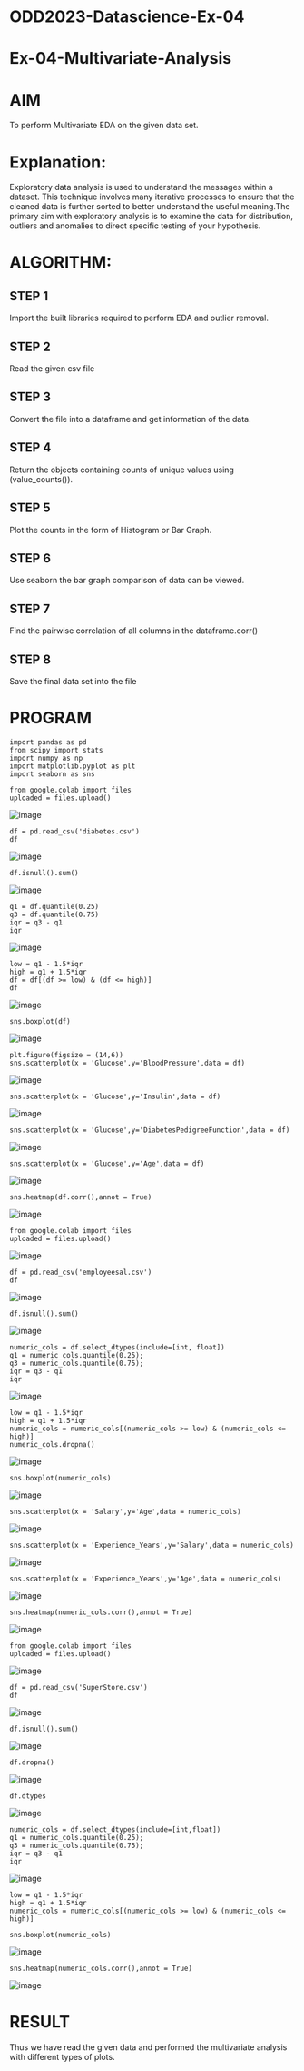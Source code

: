 # ODD2023-Datascience-Ex-04
# Ex-04-Multivariate-Analysis
# AIM
To perform Multivariate EDA on the given data set.

# Explanation:
Exploratory data analysis is used to understand the messages within a dataset. This technique involves many iterative processes to ensure that the cleaned data is further sorted to better understand the useful meaning.The primary aim with exploratory analysis is to examine the data for distribution, outliers and anomalies to direct specific testing of your hypothesis.

# ALGORITHM:
## STEP 1
Import the built libraries required to perform EDA and outlier removal.

## STEP 2
Read the given csv file

## STEP 3
Convert the file into a dataframe and get information of the data.

## STEP 4
Return the objects containing counts of unique values using (value_counts()).

## STEP 5
Plot the counts in the form of Histogram or Bar Graph.

## STEP 6
Use seaborn the bar graph comparison of data can be viewed.

## STEP 7
Find the pairwise correlation of all columns in the dataframe.corr()

## STEP 8
Save the final data set into the file

# PROGRAM
```
import pandas as pd
from scipy import stats
import numpy as np
import matplotlib.pyplot as plt
import seaborn as sns
```
```
from google.colab import files
uploaded = files.upload()
```
![image](https://github.com/Sudhar2303/ODD2023-Datascience-Ex-04/assets/133684710/a07fdf19-ca29-4200-8ec0-a286d8061f3f)
```
df = pd.read_csv('diabetes.csv')
df
```
![image](https://github.com/Sudhar2303/ODD2023-Datascience-Ex-04/assets/133684710/faf71084-cf93-4c1e-b142-7e70d171d6c8)
```
df.isnull().sum()
```
![image](https://github.com/Sudhar2303/ODD2023-Datascience-Ex-04/assets/133684710/2affd9c3-d59e-434a-8c76-b4cedd8b7f2b)
```
q1 = df.quantile(0.25)
q3 = df.quantile(0.75)
iqr = q3 - q1
iqr
```
![image](https://github.com/Sudhar2303/ODD2023-Datascience-Ex-04/assets/133684710/8b8513da-051e-4e48-81b3-63d4fdfe44df)
```
low = q1 - 1.5*iqr
high = q1 + 1.5*iqr
df = df[(df >= low) & (df <= high)]
df
```
![image](https://github.com/Sudhar2303/ODD2023-Datascience-Ex-04/assets/133684710/da32058b-e2c8-45a0-8908-fbeabafcd09e)
```
sns.boxplot(df)
```
![image](https://github.com/Sudhar2303/ODD2023-Datascience-Ex-04/assets/133684710/27e686de-2a0a-4154-b79a-0114e55e6e42)
```
plt.figure(figsize = (14,6))
sns.scatterplot(x = 'Glucose',y='BloodPressure',data = df)
```
![image](https://github.com/Sudhar2303/ODD2023-Datascience-Ex-04/assets/133684710/e78b92dd-4838-477f-a51d-a0ae58809866)
```
sns.scatterplot(x = 'Glucose',y='Insulin',data = df)
```
![image](https://github.com/Sudhar2303/ODD2023-Datascience-Ex-04/assets/133684710/8204f208-648f-4e21-9c68-3a120fc6340c)
```
sns.scatterplot(x = 'Glucose',y='DiabetesPedigreeFunction',data = df)
```
![image](https://github.com/Sudhar2303/ODD2023-Datascience-Ex-04/assets/133684710/b94bfbfe-890e-4b2b-a115-07071a15215d)
```
sns.scatterplot(x = 'Glucose',y='Age',data = df)
```
![image](https://github.com/Sudhar2303/ODD2023-Datascience-Ex-04/assets/133684710/7a37dd0b-4135-4c11-aa7d-f542d15c85fb)
```
sns.heatmap(df.corr(),annot = True)
```
![image](https://github.com/Sudhar2303/ODD2023-Datascience-Ex-04/assets/133684710/5d259270-3f40-4248-8396-16e50d802e1a)
```
from google.colab import files
uploaded = files.upload()
```
![image](https://github.com/Sudhar2303/ODD2023-Datascience-Ex-04/assets/133684710/c268733c-9ecd-43b7-af4e-65ba8c7305d3)
```
df = pd.read_csv('employeesal.csv')
df
```
![image](https://github.com/Sudhar2303/ODD2023-Datascience-Ex-04/assets/133684710/85ebd93a-c7cd-4988-91e9-e06421bae3a8)
```
df.isnull().sum()
```
![image](https://github.com/Sudhar2303/ODD2023-Datascience-Ex-04/assets/133684710/3f55e22b-6727-4186-aba4-5b6c26f4d26b)
```
numeric_cols = df.select_dtypes(include=[int, float])
q1 = numeric_cols.quantile(0.25);
q3 = numeric_cols.quantile(0.75);
iqr = q3 - q1
iqr
```
![image](https://github.com/Sudhar2303/ODD2023-Datascience-Ex-04/assets/133684710/068fbe57-9746-49c4-914a-cd6dd493bdc5)
```
low = q1 - 1.5*iqr
high = q1 + 1.5*iqr
numeric_cols = numeric_cols[(numeric_cols >= low) & (numeric_cols <= high)]
numeric_cols.dropna()
```
![image](https://github.com/Sudhar2303/ODD2023-Datascience-Ex-04/assets/133684710/13346234-b0de-485f-b797-d8a004b0d143)
```
sns.boxplot(numeric_cols)
```
![image](https://github.com/Sudhar2303/ODD2023-Datascience-Ex-04/assets/133684710/0acd7727-65e4-444c-b381-7293c3e5b6ea)
```
sns.scatterplot(x = 'Salary',y='Age',data = numeric_cols)
```
![image](https://github.com/Sudhar2303/ODD2023-Datascience-Ex-04/assets/133684710/f7da1867-b516-4510-9932-225c51115dd9)
```
sns.scatterplot(x = 'Experience_Years',y='Salary',data = numeric_cols)
```
![image](https://github.com/Sudhar2303/ODD2023-Datascience-Ex-04/assets/133684710/af974d01-c80a-45c1-a905-ea406942e8e4)
```
sns.scatterplot(x = 'Experience_Years',y='Age',data = numeric_cols)
```
![image](https://github.com/Sudhar2303/ODD2023-Datascience-Ex-04/assets/133684710/96bc08f2-654b-45d2-bf03-7526f8c4315c)
```
sns.heatmap(numeric_cols.corr(),annot = True)
```
![image](https://github.com/Sudhar2303/ODD2023-Datascience-Ex-04/assets/133684710/3bca0faf-7295-4a30-86e2-4cb6eb237abf)
```
from google.colab import files
uploaded = files.upload()
```
![image](https://github.com/Sudhar2303/ODD2023-Datascience-Ex-04/assets/133684710/62762635-6767-4ab9-a73e-5d27c78693c1)
```
df = pd.read_csv('SuperStore.csv')
df
```
![image](https://github.com/Sudhar2303/ODD2023-Datascience-Ex-04/assets/133684710/321c116e-8893-49af-bbfa-f6c20c97298a)
```
df.isnull().sum()
```
![image](https://github.com/Sudhar2303/ODD2023-Datascience-Ex-04/assets/133684710/9218bed6-deea-4f4b-8633-bdfec40dabe3)
```
df.dropna()
```
![image](https://github.com/Sudhar2303/ODD2023-Datascience-Ex-04/assets/133684710/d16b3daf-7204-4a83-afa9-eb9075c25725)
```
df.dtypes
```
![image](https://github.com/Sudhar2303/ODD2023-Datascience-Ex-04/assets/133684710/b4b2839c-51af-4d67-9727-f9234d945d18)
```
numeric_cols = df.select_dtypes(include=[int,float])
q1 = numeric_cols.quantile(0.25);
q3 = numeric_cols.quantile(0.75);
iqr = q3 - q1
iqr
```
![image](https://github.com/Sudhar2303/ODD2023-Datascience-Ex-04/assets/133684710/aebaa37d-5353-4583-a0ef-fd1acea6b58d)
```
low = q1 - 1.5*iqr
high = q1 + 1.5*iqr
numeric_cols = numeric_cols[(numeric_cols >= low) & (numeric_cols <= high)]
```
```
sns.boxplot(numeric_cols)
```
![image](https://github.com/Sudhar2303/ODD2023-Datascience-Ex-04/assets/133684710/f5623ba8-2bd2-4d69-ba8b-5770b45e23b6)
```
sns.heatmap(numeric_cols.corr(),annot = True)
```
![image](https://github.com/Sudhar2303/ODD2023-Datascience-Ex-04/assets/133684710/3a781f1d-d427-4d64-945f-114c71441c01)

# RESULT
Thus we have read the given data and performed the multivariate analysis with different types of plots.
